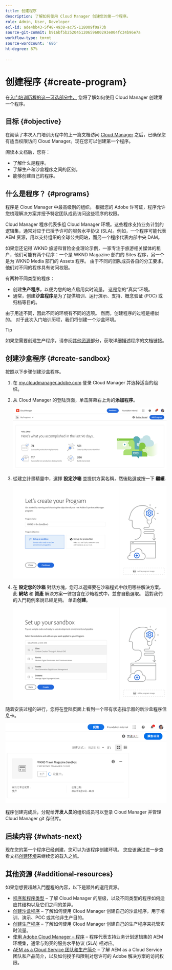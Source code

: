 ```yaml
---
title: 创建程序
description: 了解如何使用 Cloud Manager 创建您的第一个程序。
role: Admin, User, Developer
exl-id: ade4bb43-5f48-4938-ac75-118009f0a73b
source-git-commit: b916bf5b252045120659600293e004fc34b96e7a
workflow-type: tm+mt
source-wordcount: '686'
ht-degree: 87%

---
```


# 创建程序 {#create-program}

在[入门培训历程的这一可选部分中，](overview.md) 您将了解如何使用 Cloud Manager 创建第一个程序。

## 目标 {#objective}

在阅读了本次入门培训历程中的上一篇文档访问 [Cloud Manager](cloud-manager.md) 之后，已确保您有适当权限访问 Cloud Manager。现在您可以创建第一个程序。

阅读本文档后，您将：

* 了解什么是程序。
* 了解生产和沙盒程序之间的区别。
* 能够创建自己的程序。

## 什么是程序？ {#programs}

程序是 Cloud Manager 中最高级别的组织。 根据您的 Adobe 许可证，程序允许您梳理解决方案并授予特定团队成员访问这些程序的权限。

Cloud Manager 程序代表多组 Cloud Manager 环境。这些程序支持业务计划的逻辑集，通常对应于已授予许可的服务水平协议 (SLA)。例如，一个程序可能代表 AEM 资源，用以支持组织的全球公共网站，而另一个程序代表内部中央 DAM。

如果您还记得 WKND 旅游和冒险企业理论示例，一家专注于旅游相关媒体的租户，他们可能有两个程序：一个是 WKND Magazine 部门的 Sites 程序，另一个是为 WKND Media 部门的 Assets 程序。 由于不同的团队成员各自的分工要求，他们对不同的程序具有访问权限。

有两种不同类型的程序：

* 创建&#x200B;**生产程序**，以便为您的站点启用实时流量。 这是您的“真实”环境。
* 通常，创建&#x200B;**沙盒程序**&#x200B;是为了提供培训、运行演示、支持、概念验证 (POC) 或归档等目的。

由于用途不同，因此不同的环境有不同的选项。 然而，创建程序的过程是相似的。 对于此次入门培训历程，我们将创建一个沙盒环境。

>[!TIP]
>
>如果您需要创建生产程序，请参阅[其他资源](#additional-resources)部分，获取详细描述程序的文档链接。

## 创建沙盒程序 {#create-sandbox}

按照以下步骤创建沙盒程序。

1. 在 [my.cloudmanager.adobe.com](https://my.cloudmanager.adobe.com/) 登录 Cloud Manager 并选择适当的组织。

1. 从 Cloud Manager 的登陆页面，单击屏幕右上角的&#x200B;**添加程序**。

   ![Cloud Manager 登陆页面](/help/implementing/cloud-manager/getting-access-to-aem-in-cloud/assets/cloud-manager-my-programs.png)

1. 從建立計畫精靈中，選擇 **設定沙箱** 並提供方案名稱，然後點選或按一下 **繼續**.

   ![程序类型创建](/help/implementing/cloud-manager/getting-access-to-aem-in-cloud/assets/create-sandbox.png)

1. 在 **設定您的沙箱** 對話方塊，您可以選擇要在沙箱程式中啟用哪些解決方案。 此 **網站** 和 **資產** 解決方案一律包含在沙箱程式中，並會自動選取。 這對我們的入門範例來說已經足夠。 单击&#x200B;**创建**。

   ![解決方案選擇](assets/set-up-sandbox-onboarding.png)

随着安装过程的进行，您将在登陆页面上看到一个带有状态指示器的新沙盒程序信息卡。

![从概述页面创建沙盒](/help/implementing/cloud-manager/getting-access-to-aem-in-cloud/assets/program-create-setupdemo2.png)

程序创建完成后，分配给&#x200B;**开发人员**&#x200B;的组织成员可以登录 Cloud Manager 并管理 Cloud Manager git 存储库。

## 后续内容 {#whats-next}

现在您的第一个程序已经创建，您可以为该程序创建环境。 您应该通过进一步查看文档[创建环境](create-environments.md)来继续您的载入之旅。

## 其他资源 {#additional-resources}

如果您想要超越入門歷程的內容，以下是額外的選用資源。

* [程序和程序类型](/help/implementing/cloud-manager/getting-access-to-aem-in-cloud/program-types.md) – 了解 Cloud Manager 的层级，以及不同类型的程序如何适应其结构以及它们之间的差异。
* [创建沙盒程序](/help/implementing/cloud-manager/getting-access-to-aem-in-cloud/creating-sandbox-programs.md) – 了解如何使用 Cloud Manager 创建自己的沙盒程序，用于培训、演示、POC 或其他非生产目的。
* [创建生产程序](/help/implementing/cloud-manager/getting-access-to-aem-in-cloud/creating-production-programs.md) – 了解如何使用 Cloud Manager 创建自己的生产程序来托管实时流量。
* [使用 Adobe Cloud Manager – 程序](https://experienceleague.adobe.com/docs/experience-manager-learn/cloud-service/cloud-manager/programs.html) – 程序代表支持业务计划逻辑集的 AEM 环境集，通常与购买的服务水平协议 (SLA) 相对应。
* [AEM as a Cloud Service 团队和生产简介](/help/onboarding/aem-cs-team-product-profiles.md) – 了解 AEM as a Cloud Service 团队和产品简介，以及如何授予和限制对您许可的 Adobe 解决方案的访问权限。
